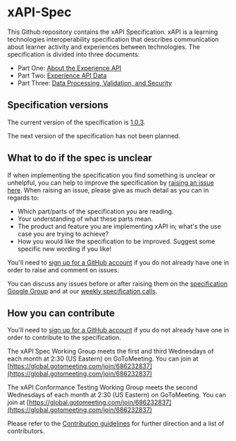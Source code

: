 # xAPI-Spec

This Github repository contains the xAPI Specification. xAPI is a learning
technologies interoperability specification that describes communication
about learner activity and experiences between technologies. The specification is
divided into three documents:

*   Part One:   [About the Experience API](./xAPI-About.md#partone)
*   Part Two:   [Experience API Data](./xAPI-Data.md#parttwo)
*   Part Three: [Data Processing, Validation, and Security](./xAPI-Communication.md#partthree)

## Specification versions

The current version of the specification is
[1.0.3](https://github.com/adlnet/xAPI-Spec/).

The next version of the specification has not been planned. 

## What to do if the spec is unclear

If when implementing the specification you find something is unclear or
unhelpful, you can help to improve the specification by
[raising an issue here](https://github.com/adlnet/xAPI-Spec/issues). When
raising an issue, please give as much detail as you can in regards to:

* Which part/parts of the specification you are reading.
* Your understanding of what these parts mean.
* The product and feature you are implementing xAPI in; what's the use case you
  are trying to achieve?
* How you would like the specification to be improved. Suggest some specific new
  wording if you like!

You'll need to [sign up for a GitHub account](https://github.com/signup/free) if
you do not already have one in order to raise and comment on issues.

You can discuss any issues before or after raising them on the
[specification Google Group](https://groups.google.com/a/adlnet.gov/forum/#!forum/xapi-spec)
and at our
[weekly specification calls](https://attendee.gotowebinar.com/register/5526804432322315009).

## How you can contribute

You'll need to [sign up for a GitHub account](https://github.com/signup/free) if
you do not already have one in order to contribute to the specification.

The xAPI Spec Working Group meets
the first and third Wednesdays of each month at 2:30 (US Eastern) on GoToMeeting. You can join at [https://global.gotomeeting.com/join/686232837](https://global.gotomeeting.com/join/686232837)

The xAPI Conformance Testing Working Group meets
the second Wednesdays of each month at 2:30 (US Eastern) on GoToMeeting. You can join at [https://global.gotomeeting.com/join/686232837](https://global.gotomeeting.com/join/686232837)

Please refer to the [Contribution guidelines](CONTRIBUTING.md) for further direction and a list of contributors.
